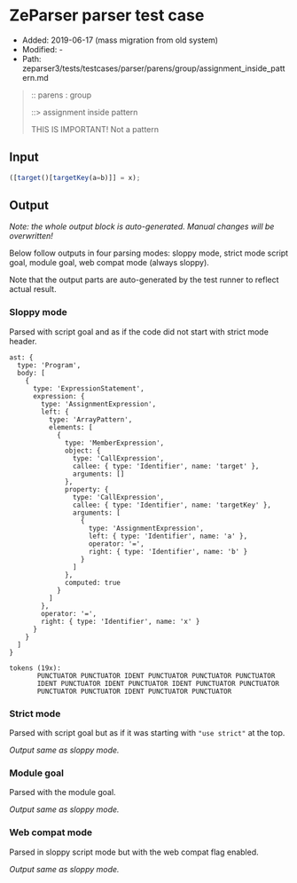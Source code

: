 # ZeParser parser test case

- Added: 2019-06-17 (mass migration from old system)
- Modified: -
- Path: zeparser3/tests/testcases/parser/parens/group/assignment_inside_pattern.md

> :: parens : group
>
> ::> assignment inside pattern
>
> THIS IS IMPORTANT! Not a pattern

## Input

`````js
([target()[targetKey(a=b)]] = x);
`````

## Output

_Note: the whole output block is auto-generated. Manual changes will be overwritten!_

Below follow outputs in four parsing modes: sloppy mode, strict mode script goal, module goal, web compat mode (always sloppy).

Note that the output parts are auto-generated by the test runner to reflect actual result.

### Sloppy mode

Parsed with script goal and as if the code did not start with strict mode header.

`````
ast: {
  type: 'Program',
  body: [
    {
      type: 'ExpressionStatement',
      expression: {
        type: 'AssignmentExpression',
        left: {
          type: 'ArrayPattern',
          elements: [
            {
              type: 'MemberExpression',
              object: {
                type: 'CallExpression',
                callee: { type: 'Identifier', name: 'target' },
                arguments: []
              },
              property: {
                type: 'CallExpression',
                callee: { type: 'Identifier', name: 'targetKey' },
                arguments: [
                  {
                    type: 'AssignmentExpression',
                    left: { type: 'Identifier', name: 'a' },
                    operator: '=',
                    right: { type: 'Identifier', name: 'b' }
                  }
                ]
              },
              computed: true
            }
          ]
        },
        operator: '=',
        right: { type: 'Identifier', name: 'x' }
      }
    }
  ]
}

tokens (19x):
       PUNCTUATOR PUNCTUATOR IDENT PUNCTUATOR PUNCTUATOR PUNCTUATOR
       IDENT PUNCTUATOR IDENT PUNCTUATOR IDENT PUNCTUATOR PUNCTUATOR
       PUNCTUATOR PUNCTUATOR IDENT PUNCTUATOR PUNCTUATOR
`````

### Strict mode

Parsed with script goal but as if it was starting with `"use strict"` at the top.

_Output same as sloppy mode._

### Module goal

Parsed with the module goal.

_Output same as sloppy mode._

### Web compat mode

Parsed in sloppy script mode but with the web compat flag enabled.

_Output same as sloppy mode._
